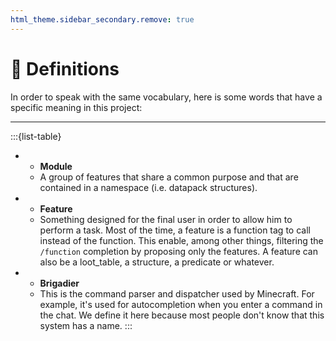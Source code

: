 ```yaml
---
html_theme.sidebar_secondary.remove: true
---
```


# 📖 Definitions

In order to speak with the same vocabulary, here is some words that have a specific meaning in this project:

---

:::{list-table}
*   - **Module**
    - A group of features that share a common purpose and that are contained in a namespace (i.e. datapack structures).
*   - **Feature**
    - Something designed for the final user in order to allow him to perform a task. Most of the time, a feature is a function tag to call instead of the function. This enable, among other things, filtering the `/function` completion by proposing only the features. A feature can also be a loot_table, a structure, a predicate or whatever.
*   - **Brigadier**
    - This is the command parser and dispatcher used by Minecraft. For example, it's used for autocompletion when you enter a command in the chat. We define it here because most people don't know that this system has a name.
:::

